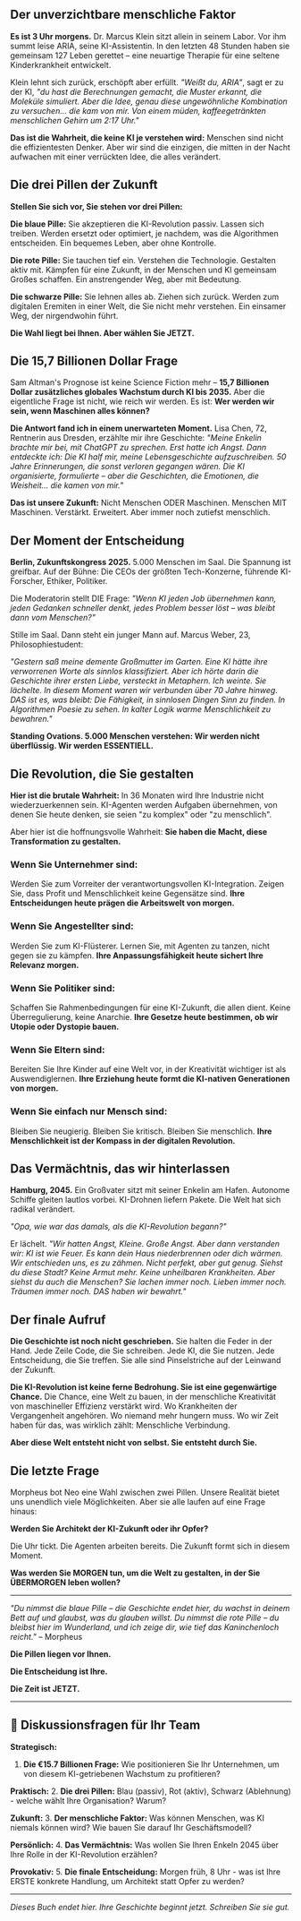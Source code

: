 ## Der unverzichtbare menschliche Faktor

**Es ist 3 Uhr morgens.** Dr. Marcus Klein sitzt allein in seinem Labor. Vor ihm summt leise ARIA, seine KI-Assistentin. In den letzten 48 Stunden haben sie gemeinsam 127 Leben gerettet – eine neuartige Therapie für eine seltene Kinderkrankheit entwickelt.

Klein lehnt sich zurück, erschöpft aber erfüllt. *"Weißt du, ARIA"*, sagt er zu der KI, *"du hast die Berechnungen gemacht, die Muster erkannt, die Moleküle simuliert. Aber die Idee, genau diese ungewöhnliche Kombination zu versuchen... die kam von mir. Von einem müden, kaffeegetränkten menschlichen Gehirn um 2:17 Uhr."*

**Das ist die Wahrheit, die keine KI je verstehen wird:** Menschen sind nicht die effizientesten Denker. Aber wir sind die einzigen, die mitten in der Nacht aufwachen mit einer verrückten Idee, die alles verändert.

## Die drei Pillen der Zukunft

**Stellen Sie sich vor, Sie stehen vor drei Pillen:**

**Die blaue Pille:** Sie akzeptieren die KI-Revolution passiv. Lassen sich treiben. Werden ersetzt oder optimiert, je nachdem, was die Algorithmen entscheiden. Ein bequemes Leben, aber ohne Kontrolle.

**Die rote Pille:** Sie tauchen tief ein. Verstehen die Technologie. Gestalten aktiv mit. Kämpfen für eine Zukunft, in der Menschen und KI gemeinsam Großes schaffen. Ein anstrengender Weg, aber mit Bedeutung.

**Die schwarze Pille:** Sie lehnen alles ab. Ziehen sich zurück. Werden zum digitalen Eremiten in einer Welt, die Sie nicht mehr verstehen. Ein einsamer Weg, der nirgendwohin führt.

**Die Wahl liegt bei Ihnen. Aber wählen Sie JETZT.**

## Die 15,7 Billionen Dollar Frage

Sam Altman's Prognose ist keine Science Fiction mehr – **15,7 Billionen Dollar zusätzliches globales Wachstum durch KI bis 2035.** Aber die eigentliche Frage ist nicht, wie reich wir werden. Es ist: **Wer werden wir sein, wenn Maschinen alles können?**

**Die Antwort fand ich in einem unerwarteten Moment.** Lisa Chen, 72, Rentnerin aus Dresden, erzählte mir ihre Geschichte: *"Meine Enkelin brachte mir bei, mit ChatGPT zu sprechen. Erst hatte ich Angst. Dann entdeckte ich: Die KI half mir, meine Lebensgeschichte aufzuschreiben. 50 Jahre Erinnerungen, die sonst verloren gegangen wären. Die KI organisierte, formulierte – aber die Geschichten, die Emotionen, die Weisheit... die kamen von mir."*

**Das ist unsere Zukunft:** Nicht Menschen ODER Maschinen. Menschen MIT Maschinen. Verstärkt. Erweitert. Aber immer noch zutiefst menschlich.

## Der Moment der Entscheidung

**Berlin, Zukunftskongress 2025.** 5.000 Menschen im Saal. Die Spannung ist greifbar. Auf der Bühne: Die CEOs der größten Tech-Konzerne, führende KI-Forscher, Ethiker, Politiker.

Die Moderatorin stellt DIE Frage: *"Wenn KI jeden Job übernehmen kann, jeden Gedanken schneller denkt, jedes Problem besser löst – was bleibt dann vom Menschen?"*

Stille im Saal. Dann steht ein junger Mann auf. Marcus Weber, 23, Philosophiestudent: 

*"Gestern saß meine demente Großmutter im Garten. Eine KI hätte ihre verworrenen Worte als sinnlos klassifiziert. Aber ich hörte darin die Geschichte ihrer ersten Liebe, versteckt in Metaphern. Ich weinte. Sie lächelte. In diesem Moment waren wir verbunden über 70 Jahre hinweg. DAS ist es, was bleibt: Die Fähigkeit, in sinnlosen Dingen Sinn zu finden. In Algorithmen Poesie zu sehen. In kalter Logik warme Menschlichkeit zu bewahren."*

**Standing Ovations. 5.000 Menschen verstehen: Wir werden nicht überflüssig. Wir werden ESSENTIELL.**

## Die Revolution, die Sie gestalten

**Hier ist die brutale Wahrheit:** In 36 Monaten wird Ihre Industrie nicht wiederzuerkennen sein. KI-Agenten werden Aufgaben übernehmen, von denen Sie heute denken, sie seien "zu komplex" oder "zu menschlich".

Aber hier ist die hoffnungsvolle Wahrheit: **Sie haben die Macht, diese Transformation zu gestalten.**

### Wenn Sie Unternehmer sind:
Werden Sie zum Vorreiter der verantwortungsvollen KI-Integration. Zeigen Sie, dass Profit und Menschlichkeit keine Gegensätze sind. **Ihre Entscheidungen heute prägen die Arbeitswelt von morgen.**

### Wenn Sie Angestellter sind:
Werden Sie zum KI-Flüsterer. Lernen Sie, mit Agenten zu tanzen, nicht gegen sie zu kämpfen. **Ihre Anpassungsfähigkeit heute sichert Ihre Relevanz morgen.**

### Wenn Sie Politiker sind:
Schaffen Sie Rahmenbedingungen für eine KI-Zukunft, die allen dient. Keine Überregulierung, keine Anarchie. **Ihre Gesetze heute bestimmen, ob wir Utopie oder Dystopie bauen.**

### Wenn Sie Eltern sind:
Bereiten Sie Ihre Kinder auf eine Welt vor, in der Kreativität wichtiger ist als Auswendiglernen. **Ihre Erziehung heute formt die KI-nativen Generationen von morgen.**

### Wenn Sie einfach nur Mensch sind:
Bleiben Sie neugierig. Bleiben Sie kritisch. Bleiben Sie menschlich. **Ihre Menschlichkeit ist der Kompass in der digitalen Revolution.**

## Das Vermächtnis, das wir hinterlassen

**Hamburg, 2045.** Ein Großvater sitzt mit seiner Enkelin am Hafen. Autonome Schiffe gleiten lautlos vorbei. KI-Drohnen liefern Pakete. Die Welt hat sich radikal verändert.

*"Opa, wie war das damals, als die KI-Revolution begann?"*

Er lächelt. *"Wir hatten Angst, Kleine. Große Angst. Aber dann verstanden wir: KI ist wie Feuer. Es kann dein Haus niederbrennen oder dich wärmen. Wir entschieden uns, es zu zähmen. Nicht perfekt, aber gut genug. Siehst du diese Stadt? Keine Armut mehr. Keine unheilbaren Krankheiten. Aber siehst du auch die Menschen? Sie lachen immer noch. Lieben immer noch. Träumen immer noch. DAS haben wir bewahrt."*

## Der finale Aufruf

**Die Geschichte ist noch nicht geschrieben.** Sie halten die Feder in der Hand. Jede Zeile Code, die Sie schreiben. Jede KI, die Sie nutzen. Jede Entscheidung, die Sie treffen. Sie alle sind Pinselstriche auf der Leinwand der Zukunft.

**Die KI-Revolution ist keine ferne Bedrohung. Sie ist eine gegenwärtige Chance.** Die Chance, eine Welt zu bauen, in der menschliche Kreativität von maschineller Effizienz verstärkt wird. Wo Krankheiten der Vergangenheit angehören. Wo niemand mehr hungern muss. Wo wir Zeit haben für das, was wirklich zählt: Menschliche Verbindung.

**Aber diese Welt entsteht nicht von selbst. Sie entsteht durch Sie.**

## Die letzte Frage

Morpheus bot Neo eine Wahl zwischen zwei Pillen. Unsere Realität bietet uns unendlich viele Möglichkeiten. Aber sie alle laufen auf eine Frage hinaus:

**Werden Sie Architekt der KI-Zukunft oder ihr Opfer?**

Die Uhr tickt. Die Agenten arbeiten bereits. Die Zukunft formt sich in diesem Moment.

**Was werden Sie MORGEN tun, um die Welt zu gestalten, in der Sie ÜBERMORGEN leben wollen?**

---

*"Du nimmst die blaue Pille – die Geschichte endet hier, du wachst in deinem Bett auf und glaubst, was du glauben willst. Du nimmst die rote Pille – du bleibst hier im Wunderland, und ich zeige dir, wie tief das Kaninchenloch reicht."* – Morpheus

**Die Pillen liegen vor Ihnen.**

**Die Entscheidung ist Ihre.**

**Die Zeit ist JETZT.**

---

## 💭 Diskussionsfragen für Ihr Team

**Strategisch:**
1. **Die €15.7 Billionen Frage:** Wie positionieren Sie Ihr Unternehmen, um von diesem KI-getriebenen Wachstum zu profitieren?

**Praktisch:**
2. **Die drei Pillen:** Blau (passiv), Rot (aktiv), Schwarz (Ablehnung) - welche wählt Ihre Organisation? Warum?

**Zukunft:**
3. **Der menschliche Faktor:** Was können Menschen, was KI niemals können wird? Wie bauen Sie darauf Ihr Geschäftsmodell?

**Persönlich:**
4. **Das Vermächtnis:** Was wollen Sie Ihren Enkeln 2045 über Ihre Rolle in der KI-Revolution erzählen?

**Provokativ:**
5. **Die finale Entscheidung:** Morgen früh, 8 Uhr - was ist Ihre ERSTE konkrete Handlung, um Architekt statt Opfer zu werden?

---

*Dieses Buch endet hier. Ihre Geschichte beginnt jetzt. Schreiben Sie sie gut.*